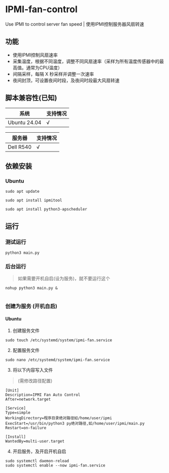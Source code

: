 # IPMI-fan-control
Use IPMI to control server fan speed | 使用IPMI控制服务器风扇转速

## 功能
+ 使用IPMI控制风扇速率
+ 采集温度，根据不同温度，调整不同风扇速率（采样为所有温度传感器中的最高值。通常为CPU温度）
+ 间隔采样，每隔 X 秒采样并调整一次速率
+ 夜间封顶，可设置夜间时段，及夜间时段最大风扇转速

## 脚本兼容性(已知)
| 系统          | 支持情况    |
| ------------- | ----------- |
| Ubuntu 24.04  | √           |

| 服务器        | 支持情况    |
| ------------- | ----------- |
| Dell R540     | √           |

## 依赖安装
### Ubuntu
```shell
sudo apt update

sudo apt install ipmitool

sudo apt install python3-apscheduler
```

## 运行
### 测试运行
```shell
python3 main.py
```

### 后台运行
> 如果需要开机自启(设为服务)，就不要运行这个
```shell
nohup python3 main.py & 


```

### 创建为服务 (开机自启)
#### Ubuntu
1. 创建服务文件
```shell
sudo touch /etc/systemd/system/ipmi-fan.service
```

2. 配置服务文件
```shell
sudo nano /etc/systemd/system/ipmi-fan.service
```

3. 将以下内容写入文件
> (需修改路径配置)
```service
[Unit]
Description=IPMI Fan Auto Control
After=network.target

[Service]
Type=simple
WorkingDirectory=程序目录绝对路径如/home/user/ipmi
ExecStart=/usr/bin/python3 py绝对路径,如/home/user/ipmi/main.py
Restart=on-failure

[Install]
WantedBy=multi-user.target
```

4. 开启服务，及开启开机自启
```shell
sudo systemctl daemon-reload
sudo systemctl enable --now ipmi-fan.service
```
